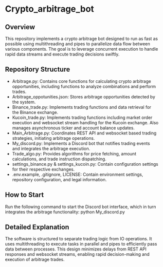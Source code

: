 # Crypto_arbitrage_bot

## Overview
This repository implements a crypto arbitrage bot designed to run as fast as possible using multithreading and pipes to parallelize data flow between various components. The goal is to leverage concurrent execution to handle rapid data streams and execute trading decisions swiftly.

## Repository Structure
- Arbitrage.py: Contains core functions for calculating crypto arbitrage opportunities, including functions to analyze combinations and perform trades.
- Arbitrage_oppotunities.json: Stores arbitrage opportunities detected by the system.
- Binance_trade.py: Implements trading functions and data retrieval for the Binance exchange.
- Kucoin_trade.py: Implements trading functions including market order execution and websocket stream handling for the Kucoin exchange. Also manages asynchronous ticker and account balance updates.
- Main_Arbitrage.py: Coordinates REST API and websocket based trading strategies, initiating arbitrage operations.
- My_discord.py: Implements a Discord bot that notifies trading events and integrates the arbitrage execution.
- Trade_algo.py: Provides algorithms for price fetching, amount calculations, and trade instruction dispatching.
- settings_binance.py & settings_kucoin.py: Contain configuration settings for their respective exchanges.
- .env.example, .gitignore, LICENSE: Contain environment settings, repository configuration, and legal information.

## How to Start
Run the following command to start the Discord bot interface, which in turn integrates the arbitrage functionality:
  python My_discord.py

## Detailed Explanation
The software is structured to separate trading logic from IO operations. It uses multithreading to execute tasks in parallel and pipes to efficiently pass data between processes. This design minimizes delays from REST API responses and websocket streams, enabling rapid decision-making and execution of arbitrage trades.

